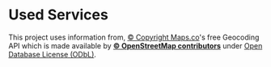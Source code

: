 # Used Services


This project uses information from, [© Copyright Maps.co](https://geocode.maps.co/)'s free Geocoding API which is made available by [**© OpenStreetMap contributors**](https://www.openstreetmap.org/copyright) under  [Open Database License (ODbL)](https://opendatacommons.org/licenses/odbl/1-0/).



